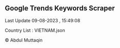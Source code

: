 

## Google Trends Keywords Scraper 
 
Last Update 09-08-2023 , 15:49:08

Country List :
VIETNAM.json



© Abdul Muttaqin 
